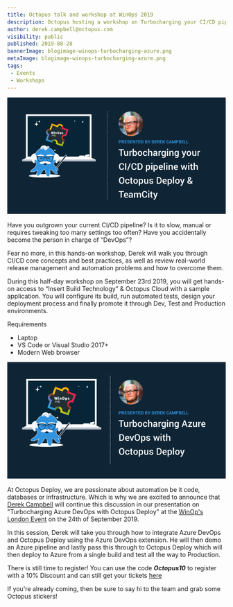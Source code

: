 ```yaml
---
title: Octopus talk and workshop at WinOps 2019
description: Octopus hosting a workshop on Turbocharging your CI/CD pipleline and a talk on Turbocharging Azure DevOps with Octopus Deploy at WinOps 2019
author: derek.campbell@octopus.com
visibility: public
published: 2019-08-28
bannerImage: blogimage-winops-turbocharging-azure.png
metaImage: blogimage-winops-turbocharging-azure.png
tags:
 - Events
 - Workshops
---
```


![Derek Campbell running a half day workshop at WinOps London 2019 details](blogimage-winops-turbocharging-cicd.png)

Have you outgrown your current CI/CD pipeline? Is it to slow, manual or requires tweaking too many settings too often? Have you accidentally become the person in charge of “DevOps”?

Fear no more, in this hands-on workshop, Derek will walk you through CI/CD core concepts and best practices, as well as review real-world release management and automation problems and how to overcome them.

During this half-day workshop on September 23rd 2019, you will get hands-on access to “Insert Build Technology” & Octopus Cloud with a sample application. You will configure its build, run automated tests, design your deployment process and finally promote it through Dev, Test and Production environments.

Requirements

* Laptop
* VS Code or Visual Studio 2017+
* Modern Web browser

![Derek Campbell speaking at WinOps London 2019 details](blogimage-winops-turbocharging-azure.png)

At Octopus Deploy, we are passionate about automation be it code, databases or infrastructure.  Which is why we are excited to announce that [Derek Campbell](https://twitter.com/octoderek) will continue this discussion in our presentation on "Turbocharging Azure DevOps with Octopus Deploy" at the [WinOp's London Event](https://www.winops.org/london/) on the 24th of September 2019.

In this session, Derek will take you through how to integrate Azure DevOps and Octopus Deploy using the Azure DevOps extension. He will then demo an Azure pipeline and lastly pass this through to Octopus Deploy which will then deploy to Azure from a single build and test all the way to Production.

There is still time to register!  You can use the code _**Octopus10**_ to register with a 10% Discount and can still get your tickets [here](https://www.winops.org/london/#TicketCTA)

If you're already coming, then be sure to say hi to the team and grab some Octopus stickers!
